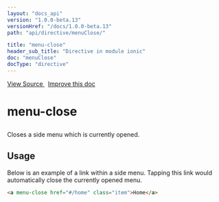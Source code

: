 ```yaml
---
layout: "docs_api"
version: "1.0.0-beta.13"
versionHref: "/docs/1.0.0-beta.13"
path: "api/directive/menuClose/"

title: "menu-close"
header_sub_title: "Directive in module ionic"
doc: "menuClose"
docType: "directive"
---
```


<div class="improve-docs">
  <a href='http://github.com/driftyco/ionic/tree/1.x/js/angular/directive/menuClose.js#L1'>
    View Source
  </a>
  &nbsp;
  <a href='http://github.com/driftyco/ionic/edit/master/js/angular/directive/menuClose.js#L1'>
    Improve this doc
  </a>
</div>




<h1 class="api-title">

  menu-close



</h1>





Closes a side menu which is currently opened.








  
<h2 id="usage">Usage</h2>
  
Below is an example of a link within a side menu. Tapping this link would
automatically close the currently opened menu.

```html
<a menu-close href="#/home" class="item">Home</a>
```
  
  

  





